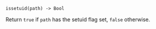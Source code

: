 ```
issetuid(path) -> Bool
```

Return `true` if `path` has the setuid flag set, `false` otherwise.
